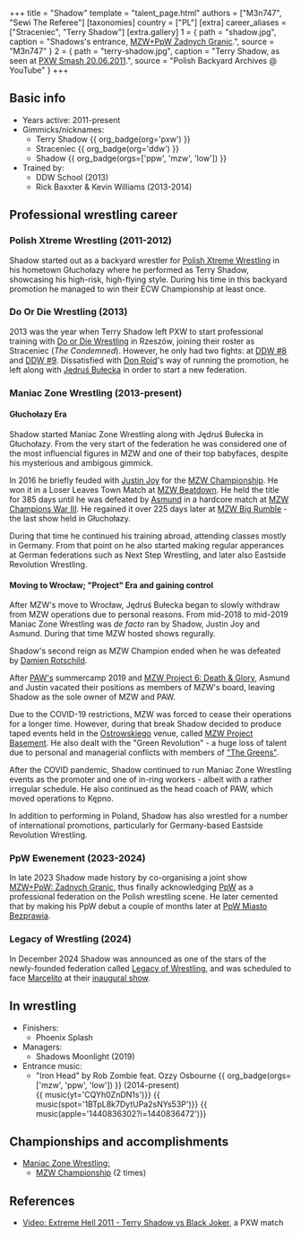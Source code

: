 +++
title = "Shadow"
template = "talent_page.html"
authors = ["M3n747", "Sewi The Referee"]
[taxonomies]
country = ["PL"]
[extra]
career_aliases = ["Straceniec", "Terry Shadow"]
[extra.gallery]
1 = { path = "shadow.jpg", caption = "Shadows's entrance, [MZW+PpW Żadnych Granic](@/e/ppw/2023-09-23-ppw_mzw-zadnych-granic.md).", source = "M3n747" }
2 = { path = "terry-shadow.jpg", caption = "Terry Shadow, as seen at [PXW Smash 20.06.2011](@/e/pxw/2011-06-20-pxw-smash.md).", source = "Polish Backyard Archives @ YouTube" }
+++


## Basic info
* Years active: 2011-present
* Gimmicks/nicknames:
  - Terry Shadow {{ org_badge(org='pxw') }}
  - Straceniec {{ org_badge(org='ddw') }}
  - Shadow {{ org_badge(orgs=['ppw', 'mzw', 'low']) }}
* Trained by:
  - DDW School (2013)
  - Rick Baxxter & Kevin Williams (2013-2014)
 
## Professional wrestling career

### Polish Xtreme Wrestling (2011-2012)
Shadow started out as a backyard wrestler for [Polish Xtreme Wrestling](@/o/pxw.md) in his hometown Głuchołazy where he performed as Terry Shadow, showcasing his high-risk, high-flying style. During his time in this backyard promotion he managed to win their ECW Championship at least once.

### Do Or Die Wrestling (2013)

2013 was the year when Terry Shadow left PXW to start professional training with [Do or Die Wrestling](@/o/ddw.md) in Rzeszów, joining their roster as Straceniec (_The Condemned_). However, he only had two fights: at [DDW #8](@/e/ddw/2013-08-17-ddw-8.md) and [DDW #9](@/e/ddw/2013-10-25-ddw-9.md).
Dissatisfied with [Don Roid](@/w/don-roid.md)'s way of running the promotion, he left along with [Jędruś Bułecka](@/w/jedrus-bulecka.md) in order to start a new federation.

### Maniac Zone Wrestling (2013-present)

#### Głuchołazy Era
Shadow started Maniac Zone Wrestling along with Jędruś Bułecka in Głuchołazy. From the very start of the federation he was considered one of the most influencial figures in MZW and one of their top babyfaces, despite his mysterious and ambigous gimmick.

In 2016 he briefly feuded with [Justin Joy](@/w/justin-joy.md) for the [MZW Championship](@/c/mzw-championship.md). He won it in a Loser Leaves Town Match at [MZW Beatdown](@/e/mzw/2016-05-14-mzw-beatdown.md). He held the title for 385 days until he was defeated by [Asmund](@/w/asmund.md) in a hardcore match at [MZW Champions War III](@/e/mzw/2017-06-03-mzw-champions-war-3.md). He regained it over 225 days later at [MZW Big Rumble](@/e/mzw/2018-01-14-mzw-big-rumble.md) - the last show held in Głuchołazy.

During that time he continued his training abroad, attending classes mostly in Germany. From that point on he also started making regular apperances at German federations such as Next Step Wrestling, and later also Eastside Revolution Wrestling.

#### Moving to Wrocław; "Project" Era and gaining control 

After MZW's move to Wrocław, Jędruś Bułecka began to slowly withdraw from MZW operations due to personal reasons. From mid-2018 to mid-2019 Maniac Zone Wrestling was _de facto_ ran by Shadow, Justin Joy and Asmund. During that time MZW hosted shows regurally.

Shadow's second reign as MZW Champion ended when he was defeated by [Damien Rotschild](@/e/mzw/2019-02-09-mzw-project-3-black-white.md).

After [PAW's](@/o/paw.md) summercamp 2019 and [MZW Project 6: Death & Glory](@/e/mzw/2019-08-24-mzw-project-6-death-and-glory.md), Asmund and Justin vacated their positions as members of MZW's board, leaving Shadow as the sole owner of MZW and PAW. 

Due to the COVID-19 restrictions, MZW was forced to cease their operations for a longer time. However, during that break Shadow decided to produce taped events held in the [Ostrowskiego](@/v/ostrowskiego-wroclaw.md) venue, called [MZW Project Basement](@/e/mzw/2021-03-18-mzw-project-basement-1.md). He also dealt with the "Green Revolution" - a huge loss of talent due to personal and managerial conflicts with members of ["The Greens"](@/a/the-greens.md).

After the COVID pandemic, Shadow continued to run Maniac Zone Wrestling events as the promoter and one of in-ring workers - albeit with a rather irregular schedule. He also continued as the head coach of PAW, which moved operations to Kępno.

In addition to performing in Poland, Shadow has also wrestled for a number of international promotions, particularly for Germany-based Eastside Revolution Wrestling.

### PpW Ewenement  (2023-2024)

In late 2023 Shadow made history by co-organising a joint show [MZW+PpW: Żadnych Granic](@/e/ppw/2023-09-23-ppw_mzw-zadnych-granic.md), thus finally acknowledging [PpW](@/o/ppw.md) as a professional federation on the Polish wrestling scene. He later cemented that by making his PpW debut a couple of months later at [PpW Miasto Bezprawia](@/e/ppw/2024-02-10-ppw-miasto-bezprawia.md).

### Legacy of Wrestling (2024)

In December 2024 Shadow was announced as one of the stars of the newly-founded federation called [Legacy of Wrestling](@/o/low.md), and was scheduled to face [Marcelito](@/w/marcelito.md) at their [inaugural show](@/e/low/2024-12-01-low-1.md).

## In wrestling
* Finishers:
  - Phoenix Splash
* Managers:
  - Shadows Moonlight (2019)
* Entrance music:
  - "Iron Head" by Rob Zombie feat. Ozzy Osbourne
 {{ org_badge(orgs=['mzw', 'ppw', 'low']) }} (2014-present) <br>
 {{ music(yt='CQYh0ZnDN1s')}}
 {{ music(spot='1BTpL8k7DytUPa2sNYs53P')}}
 {{ music(apple='1440836302?i=1440836472')}}

## Championships and accomplishments

* [Maniac Zone Wrestling:](@/o/mzw.md)
  - [MZW Championship](@/c/mzw-championship.md) (2 times)

## References
* [Video: Extreme Hell 2011 - Terry Shadow vs Black Joker](https://www.youtube.com/watch?v=5uRpO2Viqlk), a PXW match

